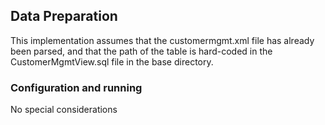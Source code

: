 ## Data Preparation

This implementation assumes that the customermgmt.xml file has already been parsed, and that the path of the table is hard-coded in the CustomerMgmtView.sql file in the base directory.

### Configuration and running

No special considerations
